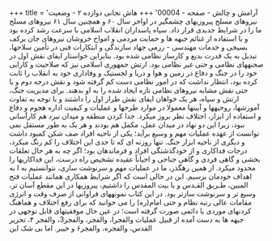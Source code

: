 +++
title = 'آرامش و چالش - صفحه - 00004'
+++
هاش نجانی دوازده ۲ - وضعیت نیروهای مسلح پیروزیهای چشمگیر در اواخر سال ۶۰ و همچنین سال ۶۱ نیروهای مسلح ما را در شرایط جدیدی قرار داد. سپاه پاسداران انقلاب اسلامی با سرعت رشد کرده بود و با استفاده از غنائم جبهه ها و حمایت مردمی و امواج خروشان نیروهای جان برکف بسیجی و خدمات مهندسی - رزمی جهاد سازندگی و ابتکارات فنی در تأمین سلاحها، تبدیل به یک قدرت بدیع و کارساز نظامی شده بود. بنابراین خواستار ایفای نقش اول در صحنههای نظامی و حتی غیر نظامی بود. ارتش جمهوری اسلامی نیز که صلاحیت و کارایی خود را در جنگ و دفاع در زمین و هوا و دریا و لجستیک و وفاداری خود به انقلاب را ثابت کرده بود، انتظار نداشت که در امور نظامی دست کم گرفته شود و نقش درجه دوم و یا حتی نقش مشابه نیروهای نظامی تازه ایجاد شده را به او بدهند. برای مدیریت جنگ، ارتش و سپاه، هر یک خواهان ایفای نقش طراز اول را داشتند و با توجه به تفاوت آموزشها، روحیهها و آیینها معمولا در موارد طرحها و عملیات و کیفیت اداره هجوم و دفاع و استفاده از ابزار، اختلاف نظر بروز میکرد. جدا کردن منطقه و میدان نبرد هم کارآسانی نبود، زیرا این دو نهاد در میدان عمل، مکمل هم بودند و هر یک به طور مستقل نمی توانست از عهده عملیات مهم و وسیع برآید؛ یکی از ناحیه افراد صف شکن کمبود داشت و دیگری از ناحیه ابزار جنگ. تنها روزنه ای که تا حدی این اختلاف را کم رنگ میکرد، درجات فداکاری و از خودگذشتگی افراد و فرماندهان بود؛ اگر چه به هر حال تعلقات بخشی و گاهی فردی و گاهی جناحی و احیاناً عقیده تشخیص راه درست، این فداکاریها را محدود میکرد. از همین رهگذر، ما در عملیات مهم و سرنوشت سازی، نتوانستیم به ا به اهداف خودمان برسیم. این در حالی است که اگر شرایط همکاری همانند عملیات فتح المبين، طـريق القـدس و یا بیت المقدس را داشتیم، پیروزیها در این مقطع آسان تر، وسیع تر و سرنوشت سازتر بود. در این کتاب نمونههای فراوانی از صرف وقت و انرژی مقامات عالی رتبه نظام و حتی امام(ره) را می خوانید که برای رفع اختلاف و هماهنگ کردنهای موردی یا دائمی صورت گرفته است؛ در عین حال موفقیتهای قابل توجهی در جبهه ها به دست آمده از قبیل عملیات والفجرا، والفجر، والفجر3، والفجر ۴، تحرير القدس، والفجره، والفجر۶ و خيبر. اما بی شک این